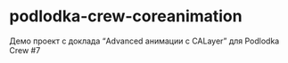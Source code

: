 # podlodka-crew-coreanimation
Демо проект с доклада “Advanced анимации с CALayer” для Podlodka Crew #7
